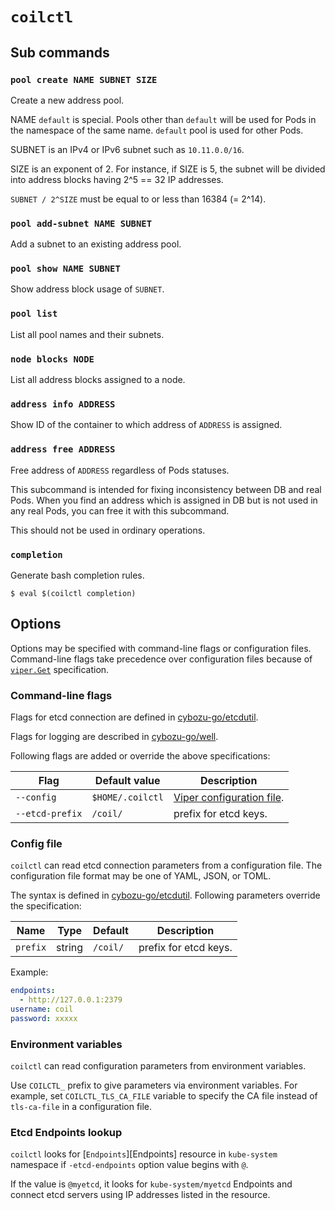 `coilctl`
=========

## Sub commands

### `pool create NAME SUBNET SIZE`

Create a new address pool.

NAME `default` is special.
Pools other than `default` will be used for Pods in the namespace of the same name.
`default` pool is used for other Pods.

SUBNET is an IPv4 or IPv6 subnet such as `10.11.0.0/16`.

SIZE is an exponent of 2.  For instance, if SIZE is 5,
the subnet will be divided into address blocks having 2^5 == 32 IP addresses.

`SUBNET / 2^SIZE` must be equal to or less than 16384 (= 2^14).

### `pool add-subnet NAME SUBNET`

Add a subnet to an existing address pool.

### `pool show NAME SUBNET`

Show address block usage of `SUBNET`.

### `pool list`

List all pool names and their subnets.

### `node blocks NODE`

List all address blocks assigned to a node.

### `address info ADDRESS`

Show ID of the container to which address of `ADDRESS` is assigned.

### `address free ADDRESS`

Free address of `ADDRESS` regardless of Pods statuses.

This subcommand is intended for fixing inconsistency between DB and real Pods.
When you find an address which is assigned in DB but is not used in any real Pods,
you can free it with this subcommand.

This should not be used in ordinary operations.


### `completion`

Generate bash completion rules.

```console
$ eval $(coilctl completion)
```

## Options

Options may be specified with command-line flags or configuration files.
Command-line flags take precedence over configuration files because of [`viper.Get`](https://godoc.org/github.com/spf13/viper#Get) specification.

### Command-line flags

Flags for etcd connection are defined in [cybozu-go/etcdutil](https://github.com/cybozu-go/etcdutil#command-line-flags).

Flags for logging are described in [cybozu-go/well](https://github.com/cybozu-go/well/wiki/Use-with-spf13-cobra).

Following flags are added or override the above specifications:

Flag            | Default value    | Description
--------------- | ---------------- | -----------
`--config`      | `$HOME/.coilctl` | [Viper configuration file](https://github.com/spf13/viper#reading-config-files).
`--etcd-prefix` | `/coil/`         | prefix for etcd keys.

### Config file

`coilctl` can read etcd connection parameters from a configuration file.
The configuration file format may be one of YAML, JSON, or TOML.

The syntax is defined in [cybozu-go/etcdutil](https://github.com/cybozu-go/etcdutil#yamljson-configuration-file).  Following parameters override the specification:

Name     | Type   | Default  | Description
-------- | ------ | -------- | -----------
`prefix` | string | `/coil/` | prefix for etcd keys.

Example:

```yaml
endpoints:
  - http://127.0.0.1:2379
username: coil
password: xxxxx
```

### Environment variables

`coilctl` can read configuration parameters from environment variables.

Use `COILCTL_` prefix to give parameters via environment variables.
For example, set `COILCTL_TLS_CA_FILE` variable to specify the CA file instead of `tls-ca-file` in a configuration file.

### Etcd Endpoints lookup

`coilctl` looks for [`Endpoints`][Endpoints] resource in `kube-system` namespace
if `-etcd-endpoints` option value begins with `@`.

If the value is `@myetcd`, it looks for `kube-system/myetcd` Endpoints and
connect etcd servers using IP addresses listed in the resource.
